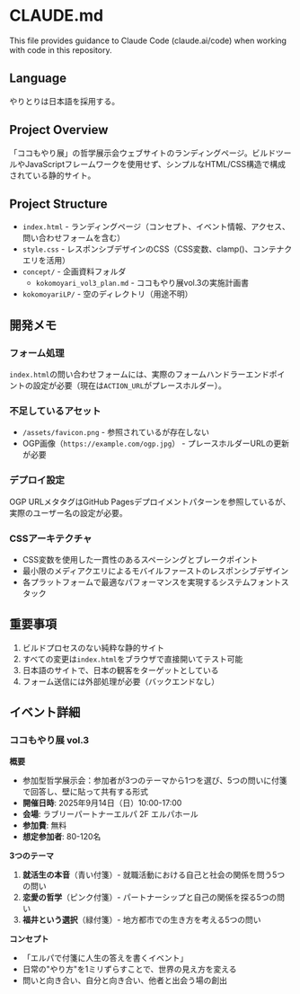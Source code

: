 # CLAUDE.md

This file provides guidance to Claude Code (claude.ai/code) when working with code in this repository.

## Language
やりとりは日本語を採用する。

## Project Overview

「ココもやり展」の哲学展示会ウェブサイトのランディングページ。ビルドツールやJavaScriptフレームワークを使用せず、シンプルなHTML/CSS構造で構成されている静的サイト。

## Project Structure

- `index.html` - ランディングページ（コンセプト、イベント情報、アクセス、問い合わせフォームを含む）
- `style.css` - レスポンシブデザインのCSS（CSS変数、clamp()、コンテナクエリを活用）
- `concept/` - 企画資料フォルダ
  - `kokomoyari_vol3_plan.md` - ココもやり展vol.3の実施計画書
- `kokomoyariLP/` - 空のディレクトリ（用途不明）

## 開発メモ

### フォーム処理
`index.html`の問い合わせフォームには、実際のフォームハンドラーエンドポイントの設定が必要（現在は`ACTION_URL`がプレースホルダー）。

### 不足しているアセット
- `/assets/favicon.png` - 参照されているが存在しない
- OGP画像（`https://example.com/ogp.jpg`） - プレースホルダーURLの更新が必要

### デプロイ設定
OGP URLメタタグはGitHub Pagesデプロイメントパターンを参照しているが、実際のユーザー名の設定が必要。

### CSSアーキテクチャ
- CSS変数を使用した一貫性のあるスペーシングとブレークポイント
- 最小限のメディアクエリによるモバイルファーストのレスポンシブデザイン
- 各プラットフォームで最適なパフォーマンスを実現するシステムフォントスタック

## 重要事項

1. ビルドプロセスのない純粋な静的サイト
2. すべての変更は`index.html`をブラウザで直接開いてテスト可能
3. 日本語のサイトで、日本の観客をターゲットとしている
4. フォーム送信には外部処理が必要（バックエンドなし）

## イベント詳細

### ココもやり展 vol.3

**概要**
- 参加型哲学展示会：参加者が3つのテーマから1つを選び、5つの問いに付箋で回答し、壁に貼って共有する形式
- **開催日時**: 2025年9月14日（日）10:00-17:00
- **会場**: ラブリーパートナーエルパ 2F エルパホール
- **参加費**: 無料
- **想定参加者**: 80-120名

**3つのテーマ**
1. **就活生の本音**（青い付箋）- 就職活動における自己と社会の関係を問う5つの問い
2. **恋愛の哲学**（ピンク付箋）- パートナーシップと自己の関係を探る5つの問い
3. **福井という選択**（緑付箋）- 地方都市での生き方を考える5つの問い

**コンセプト**
- 「エルパで付箋に人生の答えを書くイベント」
- 日常の"やり方"を1ミリずらすことで、世界の見え方を変える
- 問いと向き合い、自分と向き合い、他者と出会う場の創出
